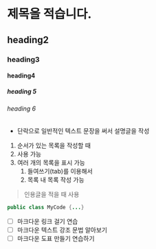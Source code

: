 # 제목을 적습니다.
## heading2
### heading3
#### heading4
##### heading 5
###### heading 6
- 단락으로 일반적인 텍스트 문장을 써서 설명글을 작성

1. 순서가 있는 목록을 작성할 때
2. 사용 가능
3. 여러 개의 목록을 표시 가능
	1. 들여쓰기(tab)를 이용해서
	2. 목록 내 목록 작성 가능

> 인용글을 적을 때 사용

```java
public class MyCode {...}
```

- [ ] 마크다운 링크 걸기 연습
- [ ] 마크다운 텍스트 강조 문법 알아보기
- [ ] 마크다운 도표 만들기 연습하기